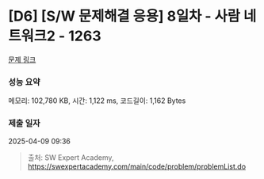 # [D6] [S/W 문제해결 응용] 8일차 - 사람 네트워크2 - 1263 

[문제 링크](https://swexpertacademy.com/main/code/problem/problemDetail.do?contestProbId=AV18P2B6Iu8CFAZN) 

### 성능 요약

메모리: 102,780 KB, 시간: 1,122 ms, 코드길이: 1,162 Bytes

### 제출 일자

2025-04-09 09:36



> 출처: SW Expert Academy, https://swexpertacademy.com/main/code/problem/problemList.do
